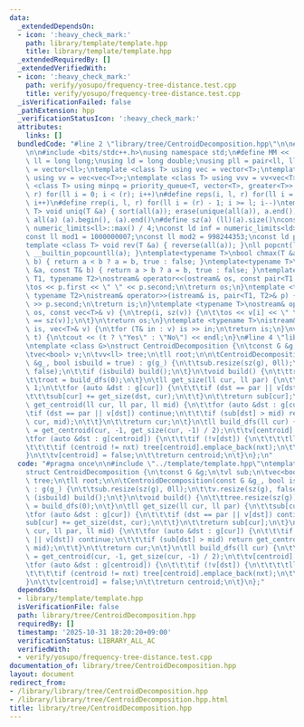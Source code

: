 ```yaml
---
data:
  _extendedDependsOn:
  - icon: ':heavy_check_mark:'
    path: library/template/template.hpp
    title: library/template/template.hpp
  _extendedRequiredBy: []
  _extendedVerifiedWith:
  - icon: ':heavy_check_mark:'
    path: verify/yosupo/frequency-tree-distance.test.cpp
    title: verify/yosupo/frequency-tree-distance.test.cpp
  _isVerificationFailed: false
  _pathExtension: hpp
  _verificationStatusIcon: ':heavy_check_mark:'
  attributes:
    links: []
  bundledCode: "#line 2 \"library/tree/CentroidDecomposition.hpp\"\n\n#line 2 \"library/template/template.hpp\"\
    \n\n#include <bits/stdc++.h>\nusing namespace std;\n#define MM << ' ' <<\nusing\
    \ ll = long long;\nusing ld = long double;\nusing pll = pair<ll, ll>;\nusing vl\
    \ = vector<ll>;\ntemplate <class T> using vec = vector<T>;\ntemplate <class T>\
    \ using vv = vec<vec<T>>;\ntemplate <class T> using vvv = vv<vec<T>>;\ntemplate\
    \ <class T> using minpq = priority_queue<T, vector<T>, greater<T>>;\n#define rep(i,\
    \ r) for(ll i = 0; i < (r); i++)\n#define reps(i, l, r) for(ll i = (l); i < (r);\
    \ i++)\n#define rrep(i, l, r) for(ll i = (r) - 1; i >= l; i--)\ntemplate <class\
    \ T> void uniq(T &a) { sort(all(a)); erase(unique(all(a)), a.end()); }\n#define\
    \ all(a) (a).begin(), (a).end()\n#define sz(a) (ll)(a).size()\nconst ll INF =\
    \ numeric_limits<ll>::max() / 4;\nconst ld inf = numeric_limits<ld>::max() / 2;\n\
    const ll mod1 = 1000000007;\nconst ll mod2 = 998244353;\nconst ld pi = 3.141592653589793238;\n\
    template <class T> void rev(T &a) { reverse(all(a)); }\nll popcnt(ll a) { return\
    \ __builtin_popcountll(a); }\ntemplate<typename T>\nbool chmax(T &a, const T&\
    \ b) { return a < b ? a = b, true : false; }\ntemplate<typename T>\nbool chmin(T\
    \ &a, const T& b) { return a > b ? a = b, true : false; }\ntemplate <typename\
    \ T1, typename T2>\nostream& operator<<(ostream& os, const pair<T1, T2>& p) {\n\
    \tos << p.first << \" \" << p.second;\n\treturn os;\n}\ntemplate <typename T1,\
    \ typename T2>\nistream& operator>>(istream& is, pair<T1, T2>& p) {\n\tis >> p.first\
    \ >> p.second;\n\treturn is;\n}\ntemplate <typename T>\nostream& operator<<(ostream&\
    \ os, const vec<T>& v) {\n\trep(i, sz(v)) {\n\t\tos << v[i] << \" \\n\"[i + 1\
    \ == sz(v)];\n\t}\n\treturn os;\n}\ntemplate <typename T>\nistream& operator>>(istream&\
    \ is, vec<T>& v) {\n\tfor (T& in : v) is >> in;\n\treturn is;\n}\nvoid yesno(bool\
    \ t) {\n\tcout << (t ? \"Yes\" : \"No\") << endl;\n}\n#line 4 \"library/tree/CentroidDecomposition.hpp\"\
    \ntemplate <class G>\nstruct CentroidDecomposition {\n\tconst G &g;\n\tvl sub;\n\
    \tvec<bool> v;\n\tvv<ll> tree;\n\tll root;\n\n\tCentroidDecomposition(const G\
    \ &g_, bool isbuild = true) : g(g_) {\n\t\tsub.resize(sz(g), 0ll);\n\t\tv.resize(sz(g),\
    \ false);\n\t\tif (isbuild) build();\n\t}\n\tvoid build() {\n\t\ttree.resize(sz(g));\n\
    \t\troot = build_dfs(0);\n\t}\n\tll get_size(ll cur, ll par) {\n\t\tsub[cur] =\
    \ 1;\n\t\tfor (auto &dst : g[cur]) {\n\t\t\tif (dst == par || v[dst]) continue;\n\
    \t\t\tsub[cur] += get_size(dst, cur);\n\t\t}\n\t\treturn sub[cur];\n\t}\n\tll\
    \ get_centroid(ll cur, ll par, ll mid) {\n\t\tfor (auto &dst : g[cur]) {\n\t\t\
    \tif (dst == par || v[dst]) continue;\n\t\t\tif (sub[dst] > mid) return get_centroid(dst,\
    \ cur, mid);\n\t\t}\n\t\treturn cur;\n\t}\n\tll build_dfs(ll cur) {\n\t\tll centroid\
    \ = get_centroid(cur, -1, get_size(cur, -1) / 2);\n\t\tv[centroid] = true;\n\t\
    \tfor (auto &dst : g[centroid]) {\n\t\t\tif (!v[dst]) {\n\t\t\t\tll nxt = build_dfs(dst);\n\
    \t\t\t\tif (centroid != nxt) tree[centroid].emplace_back(nxt);\n\t\t\t}\n\t\t\
    }\n\t\tv[centroid] = false;\n\t\treturn centroid;\n\t}\n};\n"
  code: "#pragma once\n\n#include \"../template/template.hpp\"\ntemplate <class G>\n\
    struct CentroidDecomposition {\n\tconst G &g;\n\tvl sub;\n\tvec<bool> v;\n\tvv<ll>\
    \ tree;\n\tll root;\n\n\tCentroidDecomposition(const G &g_, bool isbuild = true)\
    \ : g(g_) {\n\t\tsub.resize(sz(g), 0ll);\n\t\tv.resize(sz(g), false);\n\t\tif\
    \ (isbuild) build();\n\t}\n\tvoid build() {\n\t\ttree.resize(sz(g));\n\t\troot\
    \ = build_dfs(0);\n\t}\n\tll get_size(ll cur, ll par) {\n\t\tsub[cur] = 1;\n\t\
    \tfor (auto &dst : g[cur]) {\n\t\t\tif (dst == par || v[dst]) continue;\n\t\t\t\
    sub[cur] += get_size(dst, cur);\n\t\t}\n\t\treturn sub[cur];\n\t}\n\tll get_centroid(ll\
    \ cur, ll par, ll mid) {\n\t\tfor (auto &dst : g[cur]) {\n\t\t\tif (dst == par\
    \ || v[dst]) continue;\n\t\t\tif (sub[dst] > mid) return get_centroid(dst, cur,\
    \ mid);\n\t\t}\n\t\treturn cur;\n\t}\n\tll build_dfs(ll cur) {\n\t\tll centroid\
    \ = get_centroid(cur, -1, get_size(cur, -1) / 2);\n\t\tv[centroid] = true;\n\t\
    \tfor (auto &dst : g[centroid]) {\n\t\t\tif (!v[dst]) {\n\t\t\t\tll nxt = build_dfs(dst);\n\
    \t\t\t\tif (centroid != nxt) tree[centroid].emplace_back(nxt);\n\t\t\t}\n\t\t\
    }\n\t\tv[centroid] = false;\n\t\treturn centroid;\n\t}\n};"
  dependsOn:
  - library/template/template.hpp
  isVerificationFile: false
  path: library/tree/CentroidDecomposition.hpp
  requiredBy: []
  timestamp: '2025-10-31 18:20:20+09:00'
  verificationStatus: LIBRARY_ALL_AC
  verifiedWith:
  - verify/yosupo/frequency-tree-distance.test.cpp
documentation_of: library/tree/CentroidDecomposition.hpp
layout: document
redirect_from:
- /library/library/tree/CentroidDecomposition.hpp
- /library/library/tree/CentroidDecomposition.hpp.html
title: library/tree/CentroidDecomposition.hpp
---
```

